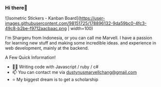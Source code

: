 ### Hi there👋

![Isometric Stickers - Kanban Board](https://user-images.githubusercontent.com/98151725/178896132-9da59bc0-4fc3-49c8-b2be-f9712aacbaac.png | width=100)

I'm Shargeru from Indonesia, or you can call me Marvell. I have a passion for learning new stuff and making some incredible ideas. and experience in web development, mainly at the backend.

A Few Quick Information!

- 🧑‍💻 Writing code with Javascript / ruby / c#
- 📫 You can contact me via dustynusmarvellchang@gmail.com
- ⭐ My biggest dream is to get a scholarship
